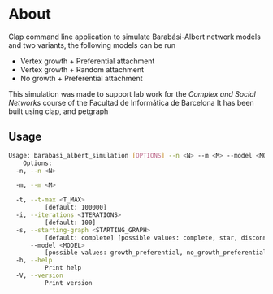 # About
Clap command line application to simulate Barabási-Albert network models and two variants, the following models can be run
- Vertex growth + Preferential attachment
- Vertex growth + Random attachment
- No growth + Preferential attachment

This simulation was made to support lab work for the _Complex and Social Networks_ course of the Facultad de Informática de Barcelona
It has been built using clap, and petgraph

## Usage
```sh
Usage: barabasi_albert_simulation [OPTIONS] --n <N> --m <M> --model <MODEL>
    Options:
  -n, --n <N>

  -m, --m <M>

  -t, --t-max <T_MAX>
          [default: 100000]
  -i, --iterations <ITERATIONS>
          [default: 100]
  -s, --starting-graph <STARTING_GRAPH>
          [default: complete] [possible values: complete, star, disconnected]
      --model <MODEL>
          [possible values: growth_preferential, no_growth_preferential, growth_random]
  -h, --help
          Print help
  -V, --version
          Print version
```
